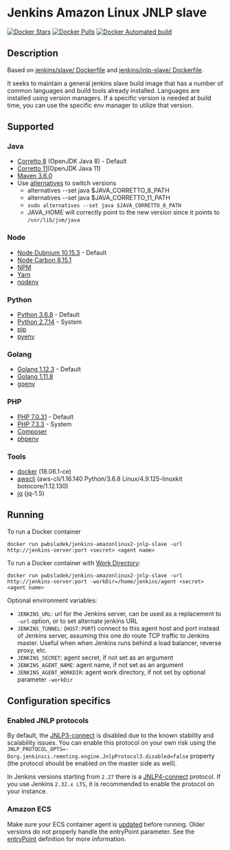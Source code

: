 Jenkins Amazon Linux JNLP slave
===

[![Docker Stars](https://img.shields.io/docker/stars/pwbsladek/jenkins-amazonlinux2-jnlp-slave.svg)](https://hub.docker.com/r/pwbsladek/jenkins-amazonlinux2-jnlp-slave)
[![Docker Pulls](https://img.shields.io/docker/pulls/pwbsladek/jenkins-amazonlinux2-jnlp-slave.svg)](https://hub.docker.com/r/pwbsladek/jenkins-amazonlinux2-jnlp-slave)
[![Docker Automated build](https://img.shields.io/docker/automated/pwbsladek/jenkins-amazonlinux2-jnlp-slave.svg)](https://hub.docker.com/r/pwbsladek/jenkins-amazonlinux2-jnlp-slave)

## Description

Based on [jenkins/slave/ Dockerfile](https://hub.docker.com/r/jenkins/slave/dockerfile) and 
[jenkins/jnlp-slave/ Dockerfile](https://hub.docker.com/r/jenkins/jnlp-slave/dockerfile).

It seeks to maintain a general jenkins slave build image that has a number of common languages and build tools already installed. Languages are installed using version managers. If a specific version is needed at build time, you can use the specific env manager to utilize that version.

## Supported

### Java
- [Corretto 8](https://aws.amazon.com/corretto/) (OpenJDK Java 8) - Default
- [Corretto 11](https://aws.amazon.com/corretto/)(OpenJDK Java 11)
- [Maven 3.6.0](https://maven.apache.org/)
- Use [alternatives](https://linux.die.net/man/8/alternatives) to switch versions
  - alternatives --set java $JAVA_CORRETTO_8_PATH
  - alternatives --set java $JAVA_CORRETTO_11_PATH
  - `sudo alternatives --set java $JAVA_CORRETTO_8_PATH`
  - JAVA_HOME will correctly point to the new version since it points to `/usr/lib/jvm/java`

### Node
- [Node Dubnium 10.15.3](https://nodejs.org/ko/blog/release/v10.15.3/) - Default
- [Node Carbon 8.15.1](https://nodejs.org/en/blog/release/v8.15.1/)
- [NPM](https://www.npmjs.com/)
- [Yarn](https://yarnpkg.com/)
- [nodenv](https://github.com/nodenv/nodenv)
  
### Python
- [Python 3.6.8](https://www.python.org/downloads/release/python-368/) - Default
- [Python 2.7.14](https://www.python.org/downloads/release/python-2714/) - System
- [pip](https://pypi.org/project/pip/)
- [pyenv](https://github.com/pyenv/pyenv)

### Golang
- [Golang 1.12.3](https://golang.org/doc/go1.12) - Default
- [Golang 1.11.8](https://golang.org/doc/go1.11)
- [goenv](https://github.com/syndbg/goenv)

### PHP
- [PHP 7.0.31](https://www.php.net/releases/7_0_31.php) - Default
- [PHP 7.3.3](https://www.php.net/releases/7_3_3.php) - System
- [Composer](https://getcomposer.org/)
- [phpenv](https://github.com/phpenv/phpenv)
  
### Tools

- [docker](https://www.docker.com/) (18.06.1-ce)
- [awscli](https://docs.aws.amazon.com/cli/latest/reference/) (aws-cli/1.16.140 Python/3.6.8 Linux/4.9.125-linuxkit botocore/1.12.130)
- [jq](https://stedolan.github.io/jq/) (jq-1.5)

## Running

To run a Docker container

    docker run pwbsladek/jenkins-amazonlinux2-jnlp-slave -url http://jenkins-server:port <secret> <agent name>

To run a Docker container with [Work Directory](https://github.com/jenkinsci/remoting/blob/master/docs/workDir.md):

    docker run pwbsladek/jenkins-amazonlinux2-jnlp-slave -url http://jenkins-server:port -workDir=/home/jenkins/agent <secret> <agent name>

Optional environment variables:

* `JENKINS_URL`: url for the Jenkins server, can be used as a replacement to `-url` option, or to set alternate jenkins URL
* `JENKINS_TUNNEL`: (`HOST:PORT`) connect to this agent host and port instead of Jenkins server, assuming this one do route TCP traffic to Jenkins master. Useful when when Jenkins runs behind a load balancer, reverse proxy, etc.
* `JENKINS_SECRET`: agent secret, if not set as an argument
* `JENKINS_AGENT_NAME`: agent name, if not set as an argument
* `JENKINS_AGENT_WORKDIR`: agent work directory, if not set by optional parameter `-workDir`

## Configuration specifics

### Enabled JNLP protocols

By default, the [JNLP3-connect](https://github.com/jenkinsci/remoting/blob/master/docs/protocols.md#jnlp3-connect) is disabled due to the known stability and scalability issues.
You can enable this protocol on your own risk using the 
`JNLP_PROTOCOL_OPTS=-Dorg.jenkinsci.remoting.engine.JnlpProtocol3.disabled=false` property (the protocol should be enabled on the master side as well).

In Jenkins versions starting from `2.27` there is a [JNLP4-connect](https://github.com/jenkinsci/remoting/blob/master/docs/protocols.md#jnlp4-connect) protocol. 
If you use Jenkins `2.32.x LTS`, it is recommended to enable the protocol on your instance.

### Amazon ECS

Make sure your ECS container agent is [updated](http://docs.aws.amazon.com/AmazonECS/latest/developerguide/ecs-agent-update.html) before running. Older versions do not properly handle the entryPoint parameter. See the [entryPoint](http://docs.aws.amazon.com/AmazonECS/latest/developerguide/task_definition_parameters.html#container_definitions) definition for more information.